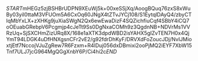$START$mHEGz5zjBSHBrUDPN9XEuWj5k+00xeSSjXq/AoogBQuq76zxS8xWuBy03yil0ttaM3VFUOm5A6CxOq60JNgX4tZTvJYCj108/S1EytqlDAyQ4/zbyCTIqMbYxLX+zXHKg9juXiaSWgN2Qx6ewEwaDizF4SQZichfiuCqf4SBbY4iCQ7oOEuabGRebpV6Pcgmjp4cJeTt9Ss0DgNxaCOMh9z3QgdnNB+NDVrMs1VVRzUq+SjSXCHmZizURq8X/168e1aXTK3dpdWBD2isYAHX5gIZvTEN7H0x4QjYmT94LDGK4uDfHNXgsnCFr2vE2/g92fdrDhKyF/DRVXdFoZoucJDj/NvIJMioxtjEtf7NccojVJuZgRew7R6Fzxm+R4lDuj056dxDBmixi2ooPjMQ2iEYF7XbW15Tnf7ULJ7jcG964MgQGgXnbY6P/Ci4hi2c$END$